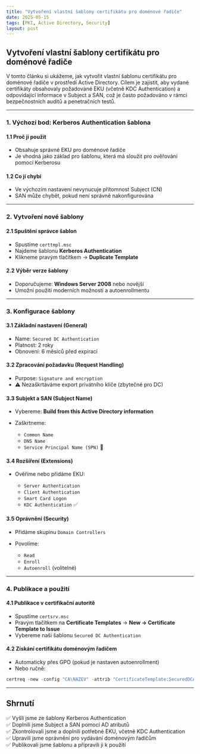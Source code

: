 ```yaml
---
title: "Vytvoření vlastní šablony certifikátu pro doménové řadiče"
date: 2025-05-15
tags: [PKI, Active Directory, Security]
layout: post
---
```


## Vytvoření vlastní šablony certifikátu pro doménové řadiče

V tomto článku si ukážeme, jak vytvořit vlastní šablonu certifikátu pro doménové řadiče v prostředí Active Directory. Cílem je zajistit, aby vydané certifikáty obsahovaly požadované EKU (včetně KDC Authentication) a odpovídající informace v Subject a SAN, což je často požadováno v rámci bezpečnostních auditů a penetračních testů.

---

### 1. Výchozí bod: Kerberos Authentication šablona

#### 1.1 Proč ji použít

* Obsahuje správné EKU pro doménové řadiče
* Je vhodná jako základ pro šablonu, která má sloužit pro ověřování pomocí Kerberosu

#### 1.2 Co jí chybí

* Ve výchozím nastavení nevynucuje přítomnost Subject (CN)
* SAN může chybět, pokud není správně nakonfigurována

---

### 2. Vytvoření nové šablony

#### 2.1 Spuštění správce šablon

* Spustíme `certtmpl.msc`
* Najdeme šablonu **Kerberos Authentication**
* Klikneme pravým tlačítkem → **Duplicate Template**

#### 2.2 Výběr verze šablony

* Doporučujeme: **Windows Server 2008** nebo novější
* Umožní použití moderních možností a autoenrollmentu

---

### 3. Konfigurace šablony

#### 3.1 Základní nastavení (General)

* Name: `Secured DC Authentication`
* Platnost: 2 roky
* Obnovení: 6 měsíců před expirací

#### 3.2 Zpracování požadavku (Request Handling)

* Purpose: `Signature and encryption`
* ⚠ Nezaškrtáváme export privátního klíče (zbytečné pro DC)

#### 3.3 Subjekt a SAN (Subject Name)

* Vybereme: **Build from this Active Directory information**
* Zaškrtneme:

    * `Common Name`
    * `DNS Name`
    * `Service Principal Name (SPN)` 📌

#### 3.4 Rozšíření (Extensions)

* Ověříme nebo přidáme EKU:

    * `Server Authentication`
    * `Client Authentication`
    * `Smart Card Logon`
    * `KDC Authentication` ✅

#### 3.5 Oprávnění (Security)

* Přidáme skupinu `Domain Controllers`
* Povolíme:

    * `Read`
    * `Enroll`
    * `Autoenroll` (volitelné)

---

### 4. Publikace a použití

#### 4.1 Publikace v certifikační autoritě

* Spustíme `certsrv.msc`
* Pravým tlačítkem na **Certificate Templates** → **New → Certificate Template to Issue**
* Vybereme naši šablonu `Secured DC Authentication`

#### 4.2 Získání certifikátu doménovým řadičem

* Automaticky přes GPO (pokud je nastaven autoenrollment)
* Nebo ručně:

```powershell
certreq -new -config "CA\NAZEV" -attrib "CertificateTemplate:SecuredDCAuthentication" request.inf
```

---

## Shrnutí

✅ Vyšli jsme ze šablony Kerberos Authentication  
✅ Doplnili jsme Subject a SAN pomocí AD atributů  
✅ Zkontrolovali jsme a doplnili potřebné EKU, včetně KDC Authentication  
✅ Upravili jsme oprávnění pro vydávání doménovým řadičům  
✅ Publikovali jsme šablonu a připravili ji k použití
